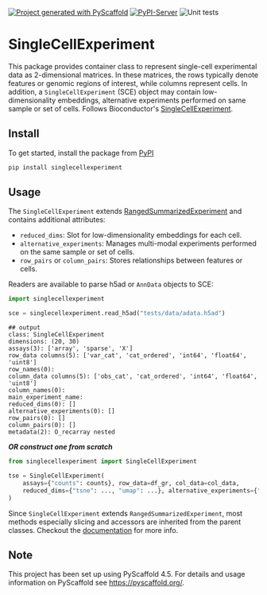 [![Project generated with PyScaffold](https://img.shields.io/badge/-PyScaffold-005CA0?logo=pyscaffold)](https://pyscaffold.org/)
[![PyPI-Server](https://img.shields.io/pypi/v/SingleCellExperiment.svg)](https://pypi.org/project/SingleCellExperiment/)
![Unit tests](https://github.com/BiocPy/SingleCellExperiment/actions/workflows/run-tests.yml/badge.svg)

# SingleCellExperiment

This package provides container class to represent single-cell experimental data as 2-dimensional matrices. In these matrices, the rows typically denote features or genomic regions of interest, while columns represent cells. In addition, a `SingleCellExperiment` (SCE) object may contain low-dimensionality embeddings, alternative experiments performed on same sample or set of cells. Follows Bioconductor's [SingleCellExperiment](https://bioconductor.org/packages/release/bioc/html/SingleCellExperiment.html).


## Install

To get started, install the package from [PyPI](https://pypi.org/project/singlecellexperiment/)

```bash
pip install singlecellexperiment
```

## Usage

The `SingleCellExperiment` extends [RangedSummarizedExperiment](https://github.com/BiocPy/SummarizedExperiment) and contains additional attributes:

- `reduced_dims`: Slot for low-dimensionality embeddings for each cell.
- `alternative_experiments`: Manages multi-modal experiments performed on the same sample or set of cells.
- `row_pairs` or `column_pairs`: Stores relationships between features or cells.

Readers are available to parse h5ad or `AnnData` objects to SCE:

```python
import singlecellexperiment

sce = singlecellexperiment.read_h5ad("tests/data/adata.h5ad")
```

    ## output
    class: SingleCellExperiment
    dimensions: (20, 30)
    assays(3): ['array', 'sparse', 'X']
    row_data columns(5): ['var_cat', 'cat_ordered', 'int64', 'float64', 'uint8']
    row_names(0):
    column_data columns(5): ['obs_cat', 'cat_ordered', 'int64', 'float64', 'uint8']
    column_names(0):
    main_experiment_name:
    reduced_dims(0): []
    alternative_experiments(0): []
    row_pairs(0): []
    column_pairs(0): []
    metadata(2): O_recarray nested

***OR construct one from scratch***

```python
from singlecellexperiment import SingleCellExperiment

tse = SingleCellExperiment(
    assays={"counts": counts}, row_data=df_gr, col_data=col_data,
    reduced_dims={"tsne": ..., "umap": ...}, alternative_experiments={"atac": ...}
)
```

Since `SingleCellExperiment` extends `RangedSummarizedExperiment`, most methods especially slicing and accessors are inherited from the parent classes.
Checkout the [documentation](https://biocpy.github.io/SingleCellExperiment/) for more info.

<!-- pyscaffold-notes -->

## Note

This project has been set up using PyScaffold 4.5. For details and usage
information on PyScaffold see https://pyscaffold.org/.

